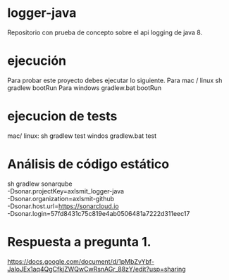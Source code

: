 # logger-java
Repositorio con prueba de concepto sobre el api logging de java 8.
# ejecución
Para probar este proyecto debes ejecutar lo siguiente.
Para mac / linux
  sh gradlew bootRun
Para windows
  gradlew.bat bootRun
# ejecucion de tests
 mac/ linux: sh gradlew test
 windos gradlew.bat test

# Análisis de código estático
sh gradlew sonarqube \
  -Dsonar.projectKey=axlsmit_logger-java \
  -Dsonar.organization=axlsmit-github \
  -Dsonar.host.url=https://sonarcloud.io \
  -Dsonar.login=57fd8431c75c819e4ab0506481a7222d311eec17

# Respuesta a pregunta 1.
https://docs.google.com/document/d/1pMbZvYbf-JaIoJEx1aq4QgCfkjZWQwCwRsnAGr_88zY/edit?usp=sharing
  
